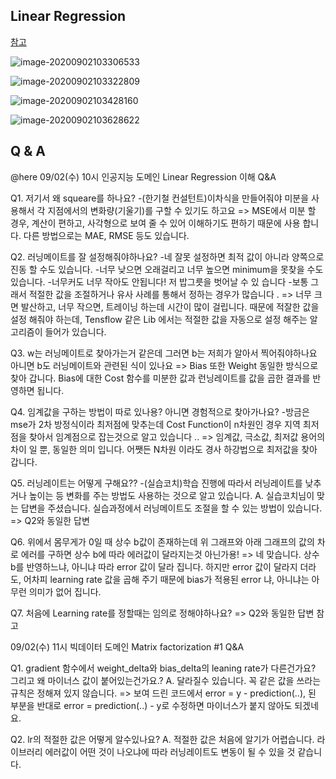 ## Linear Regression

[참고](https://sshkim.tistory.com/147)

![image-20200902103306533](md_image/image-20200902103306533.png)



![image-20200902103322809](md_image/image-20200902103322809.png)



![image-20200902103428160](md_image/image-20200902103428160.png)



![image-20200902103628622](md_image/image-20200902103628622.png)





## Q & A

@here 09/02(수) 10시 인공지능 도메인 Linear Regression 이해 Q&A

Q1. 저기서 왜 squeare를 하나요? -(한기철 컨설턴트)이차식을 만들어줘야 미분을 사용해서 각 지점에서의 변화량(기울기)를 구할 수 있기도 하고요 => MSE에서 미분 할 경우, 계산이 편하고, 사각형으로 보여 줄 수 있어 이해하기도 편하기 때문에 사용 합니다. 다른 방법으로는 MAE, RMSE 등도 있습니다.

Q2. 러닝메이트를 잘 설정해줘야하나요? -네 잘못 설정하면 최적 값이 아니라 양쪽으로 진동 할 수도 있습니다. -너무 낮으면 오래걸리고 너무 높으면 minimum을 못찾을 수도 있습니다. -너무커도 너무 작아도 안됩니다! 저 밥그릇을 벗어날 수 있 습니다 -보통 그래서 적절한 값을 조절하거나 유사 사례를 통해서 정하는 경우가 많습니다 . => 너무 크면 발산하고, 너무 작으면, 트레이닝 하는데 시간이 많이 걸립니다. 때문에 적잘한 값을 설정 해줘야 하는데, Tensflow 같은 Lib 에서는 적절한 값을 자동으로 설정 해주는 알고리즘이 들어가 있습니다. 

Q3. w는 러닝메이트로 찾아가는거 같은데 그러면 b는 저희가 알아서 찍어줘야하나요 아니면 b도 러닝메이트와 관련된 식이 있나요 => Bias 또한 Weight 동일한 방식으로 찾아 갑니다. Bias에 대한 Cost 함수를 미분한 값과 런닝레이트를 값을 곱한 결과를 반영하면 됩니다. 

Q4. 임계값을 구하는 방법이 따로 있나용? 아니면 경험적으로 찾아가나요? -방금은 mse가 2차 방정식이라 최저점에 맞추는데 Cost Function이 n차원인 경우 지역 최저점을 찾아서 임계점으로 잡는것으로 알고 있습니다 .. => 임계값, 극소값, 최저값 용어의 차이 일 뿐, 동일한 의미 입니다. 어쨋든 N차원 이라도 경사 하강법으로  최저값을 찾아 갑니다.

Q5. 러닝레이트는 어떻게 구해요?? -(실습코치)학습 진행에 따라서 러닝레이트를 낮추거나 높이는 등 변화를 주는 방법도 사용하는 것으로 알고 있습니다. A. 실습코치님이 맞는 답변을 주셨습니다. 실습과정에서 러닝메이트도 조절을 할 수 있는 방법이 있습니다. => Q2와 동일한 답변 

Q6. 위에서 몸무게가 0일 때 상수 b값이 존재하는데 위 그래프와 아래 그래프의 값의 차로 에러를 구하면 상수 b에 따라 에러값이 달라지는것 아닌가용! => 네 맞습니다. 상수 b를 반영하느냐, 아니냐 따라 error 값이 달라 집니다. 하지만 error 값이 달라지 더라도, 어차피 learning rate 값을 곱해 주기 때문에 bias가 적용된 error 냐, 아니냐는 아무런 의미가 없어 집니다. 

Q7. 처음에 Learning rate를 정할때는 임의로 정해야하나요? => Q2와 동일한 답변 참고 

09/02(수) 11시 빅데이터 도메인 Matrix factorization #1 Q&A

Q1. gradient 함수에서 weight_delta와 bias_delta의 leaning rate가 다른건가요? 그리고 왜 마이너스 값이 붙어있는건가요.? A. 달라질수 있습니다. 꼭 같은 값을 쓰라는 규칙은 정해져 있지 않습니다. => 보여 드린 코드에서 error = y - prediction(..),  된 부분을 반대로 error = prediction(..) - y로 수정하면 마이너스가 붙지 않아도 되겠네요.

Q2. lr의 적절한 값은 어떻게 알수있나요? A. 적절한 값은 처음에 알기가 어렵습니다. 라이브러리 에러값이 어떤 것이 나오냐에 따라 러닝레이트도 변동이 될 수 있을 것 같습니다.